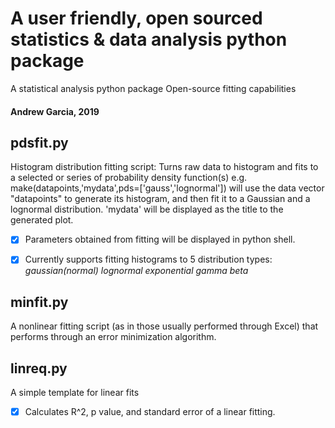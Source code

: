 # A user friendly, open sourced statistics & data analysis python package
A statistical analysis python package
Open-source fitting capabilities
#### Andrew Garcia, 2019

## pdsfit.py
Histogram distribution fitting script: Turns raw data to histogram and fits to a selected or series of probability density function(s)
e.g. make(datapoints,'mydata',pds=['gauss','lognormal']) will use the data vector "datapoints" to generate its histogram, and then fit it to a Gaussian and a lognormal distribution. 'mydata' will be displayed as the title to the generated plot.

- [x] Parameters obtained from fitting will be displayed in python shell.
- [x] Currently supports fitting histograms to 5 distribution types:
      *gaussian(normal)
      lognormal
      exponential
      gamma
      beta*


## minfit.py
A nonlinear fitting script (as in those usually performed through Excel)
that performs through an error minimization algorithm.

## linreq.py
A simple template for linear fits
- [x] Calculates R^2, p value, and standard error of a linear fitting.
